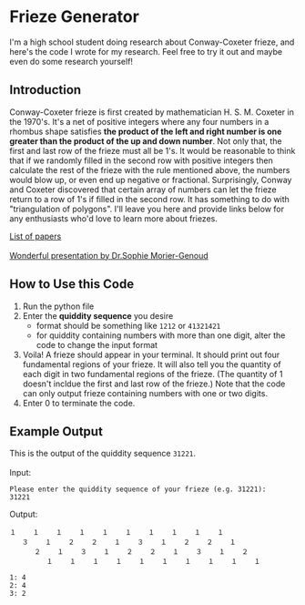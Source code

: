 # Frieze Generator
I'm a high school student doing research about Conway-Coxeter frieze, and here's the code I wrote for my research. Feel free to try it out and maybe even do some research yourself!

**Introduction**
---


Conway-Coxeter frieze is first created by mathematician H. S. M. Coxeter in the 1970's. It's a net of positive integers where any four numbers in a rhombus shape satisfies **the product of the left and right number is one greater than the product of the up and down number**. Not only that, the first and last row of the frieze must all be 1's. It would be reasonable to think that if we randomly filled in the second row with positive integers then calculate the rest of the frieze with the rule mentioned above, the numbers would blow up, or even end up negative or fractional. Surprisingly, Conway and Coxeter discovered that certain array of numbers can let the frieze return to a row of 1's if filled in the second row. It has something to do with "triangulation of polygons". I'll leave you here and provide links below for any enthusiasts who'd love to learn more about friezes.

[List of papers](https://www.maths.dur.ac.uk/users/anna.felikson/Projects/frieze/frieze-res.html)\
\
[Wonderful presentation by Dr.Sophie Morier-Genoud](https://www.youtube.com/watch?v=VxcWGg6QhyI&pp=ygURZnJpZXplIGxtcyBzb3BoaWU%3D&themeRefresh=1)


**How to Use this Code**
---

1. Run the python file
2. Enter the **quiddity sequence** you desire
    + format should be something like `1212` or `41321421`
    + for quiddity containing numbers with more than one digit, alter the code to change the input format
3. Voila! A frieze should appear in your terminal. It should print out four fundamental regions of your frieze. It will also tell you the quantity of each digit in two fundamental regions of the frieze. (The quantity of 1 doesn't incldue the first and last row of the frieze.) Note that the code can only output frieze containing numbers with one or two digits.
4. Enter 0 to terminate the code.



**Example Output**
---
This is the output of the quiddity sequence `31221`.\
\
Input:
```
Please enter the quiddity sequence of your frieze (e.g. 31221): 
31221
```
Output:

```
１    １    １    １    １    １    １    １    １    １     
   ３    １    ２    ２    １    ３    １    ２    ２    １     
      ２    １    ３    １    ２    ２    １    ３    １    ２     
         １    １    １    １    １    １    １    １    １    １     

1: 4  
2: 4  
3: 2  
```




